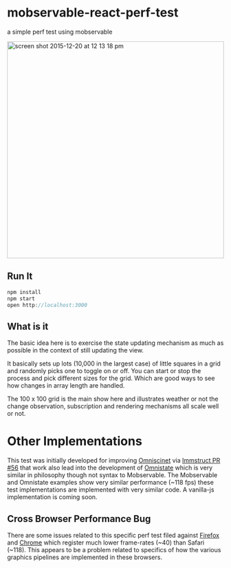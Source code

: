 # mobservable-react-perf-test
a simple perf test using mobservable

<img width="504" alt="screen shot 2015-12-20 at 12 13 18 pm" src="https://cloud.githubusercontent.com/assets/232036/11919264/5ba5634a-a713-11e5-8179-b06030b16dbd.png">


## Run It
 ```js
 npm install
 npm start
 open http://localhost:3000
 ```
## What is it
The basic idea here is to exercise the state updating mechanism as much as possible in the context of still updating the view. 

It basically sets up lots (10,000 in the largest case) of little squares in a grid and randomly picks one to toggle on or off. 
You can start or stop the process and pick different sizes for the grid. Which are good ways to see how changes in array length are handled.

The 100 x 100 grid is the main show here and illustrates weather or not the change observation, subscription and rendering mechanisms all scale well or not.
 
# Other Implementations
This test was initially developed for improving [Omniscinet](http://omniscientjs.github.io/) via [Immstruct PR #56](https://github.com/omniscientjs/immstruct/pull/56)
 that work also lead into the development of [Omnistate](https://github.com/andrewluetgers/omnistate) which is very similar in philosophy though not syntax to Mobservable.
 The Mobservable and Omnistate examples show very similar performance (~118 fps) these test implementations are implemented with very similar code. 
 A vanilla-js implementation is coming soon.
 
## Cross Browser Performance Bug
There are some issues related to this specific perf test filed against [Firefox](https://bugzilla.mozilla.org/show_bug.cgi?id=1220429)
 and [Chrome](https://code.google.com/p/chromium/issues/detail?id=550044) which register much lower frame-rates (~40)
 than Safari (~118). This appears to be a problem related to specifics of how the various graphics pipelines are implemented in these browsers.
